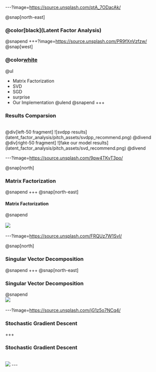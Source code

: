 ---?image=https://source.unsplash.com/ptA_7ODacAk/
<!-- Welcome stack
_       __     __                                  __             __  
| |     / /__  / /________  ____ ___  ___     _____/ /_____ ______/ /__
| | /| / / _ \/ / ___/ __ \/ __ `__ \/ _ \   / ___/ __/ __ `/ ___/ //_/
| |/ |/ /  __/ / /__/ /_/ / / / / / /  __/  (__  ) /_/ /_/ / /__/ ,<   
|__/|__/\___/_/\___/\____/_/ /_/ /_/\___/  /____/\__/\__,_/\___/_/|_|  

-->
@snap[north-east]
### @color[black](Latent Factor Analysis)
@snapend
+++?image=https://source.unsplash.com/PR9fXnVzfzw/
@snap[west]
### @color[white](Overview)
@ul
* Matrix Factorization
* SVD
* SGD
* surprise
* Our Implementation
@ulend
@snapend
+++
### Results Comparsion
<br />
@div[left-50 fragment]
![svdpp results](latent_factor_analysis/pitch_assets/svdpp_recommend.png)
@divend
@div[right-50 fragment]
![fake our model results](latent_factor_analysis/pitch_assets/svd_recommend.png)
@divend

---?image=https://source.unsplash.com/9pw4TKvT3po/
<!-- Matrix Factorization


    __  ___      __       _         ______           __             _             __  _           
   /  |/  /___ _/ /______(_)  __   / ____/___ ______/ /_____  _____(_)___  ____ _/ /_(_)___  ____
  / /|_/ / __ `/ __/ ___/ / |/_/  / /_  / __ `/ ___/ __/ __ \/ ___/ /_  / / __ `/ __/ / __ \/ __ \
 / /  / / /_/ / /_/ /  / />  <   / __/ / /_/ / /__/ /_/ /_/ / /  / / / /_/ /_/ / /_/ / /_/ / / / /
/_/  /_/\__,_/\__/_/  /_/_/|_|  /_/    \__,_/\___/\__/\____/_/  /_/ /___/\__,_/\__/_/\____/_/ /_/



-->
@snap[north]
### Matrix Factorization
@snapend
+++
@snap[north-east]
#### Matrix Factorization
@snapend
<br /><br />
<img src='https://camo.githubusercontent.com/8a871316416dcf58b9e2d6ee9f732d6a5b0f449b/68747470733a2f2f737461746963312e73717561726573706163652e636f6d2f7374617469632f3531616635363862653462306239616238333665323437342f742f3539306336623434643137353865626632633434323431382f313439333938363131383736352f' height='450' />

---?image=https://source.unsplash.com/FRQUz7W1SvI/
<!-- SVD Stack


   ______    ______
  / ___/ |  / / __ \
  \__ \| | / / / / /
 ___/ /| |/ / /_/ /
/____/ |___/_____/  



-->
@snap[north]
### Singular Vector Decomposition
@snapend
+++
@snap[north-east]
### Singular Vector Decomposition
@snapend
<br />
<img src = 'https://camo.githubusercontent.com/f3a071674e23aac009988b6f913d9efec9e541e3/68747470733a2f2f63646e2d696d616765732d312e6d656469756d2e636f6d2f6d61782f3830302f312a57344d6e4232687976677165644c6d774a4c727071772e706e67' width = '500' />

---?image=https://source.unsplash.com/jG1z5o7NCq4/
<!-- SGD stack


   _____ __________
  / ___// ____/ __ \
  \__ \/ / __/ / / /
 ___/ / /_/ / /_/ /
/____/\____/_____/  


-->
### Stochastic Gradient Descent
+++
### Stochastic Gradient Descent
<br />
<img src = 'https://cdn-images-1.medium.com/max/800/1*Sa5kGcZIVNTLjrI8P-YsSQ.gif' height = '450' />
---
<!-- Surprise Stack


                               _         
   _______  ___________  _____(_)_______
  / ___/ / / / ___/ __ \/ ___/ / ___/ _ \
 (__  ) /_/ / /  / /_/ / /  / (__  )  __/
/____/\__,_/_/  / .___/_/  /_/____/\___/
               /_/                       

-->
@snap[north]
### surprise
@snapend
<br />
![image of surprise library](http://surpriselib.com/logo_white.svg)
